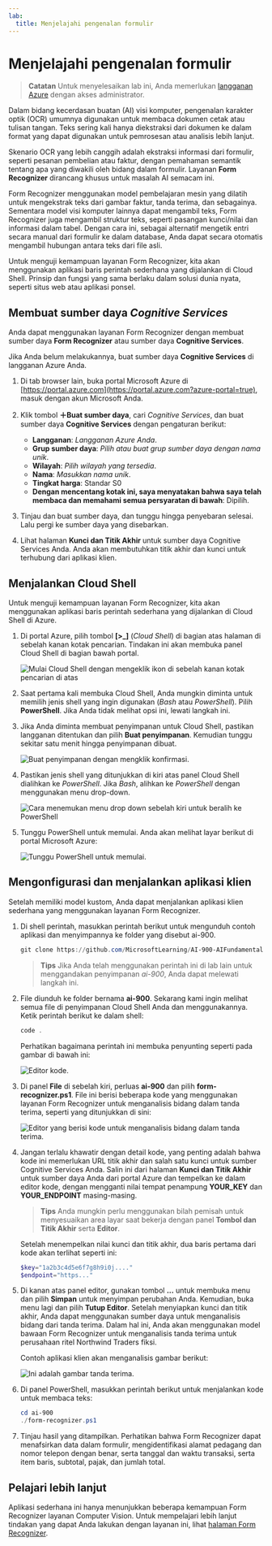 ```yaml
---
lab:
  title: Menjelajahi pengenalan formulir
---
```


# <a name="explore-form-recognition"></a>Menjelajahi pengenalan formulir

> **Catatan** Untuk menyelesaikan lab ini, Anda memerlukan [langganan Azure](https://azure.microsoft.com/free?azure-portal=true) dengan akses administrator.

Dalam bidang kecerdasan buatan (AI) visi komputer, pengenalan karakter optik (OCR) umumnya digunakan untuk membaca dokumen cetak atau tulisan tangan. Teks sering kali hanya diekstraksi dari dokumen ke dalam format yang dapat digunakan untuk pemrosesan atau analisis lebih lanjut.

Skenario OCR yang lebih canggih adalah ekstraksi informasi dari formulir, seperti pesanan pembelian atau faktur, dengan pemahaman semantik tentang apa yang diwakili oleh bidang dalam formulir. Layanan **Form Recognizer** dirancang khusus untuk masalah AI semacam ini.

Form Recognizer menggunakan model pembelajaran mesin yang dilatih untuk mengekstrak teks dari gambar faktur, tanda terima, dan sebagainya. Sementara model visi komputer lainnya dapat mengambil teks, Form Recognizer juga mengambil struktur teks, seperti pasangan kunci/nilai dan informasi dalam tabel. Dengan cara ini, sebagai alternatif mengetik entri secara manual dari formulir ke dalam database, Anda dapat secara otomatis mengambil hubungan antara teks dari file asli. 

Untuk menguji kemampuan layanan Form Recognizer, kita akan menggunakan aplikasi baris perintah sederhana yang dijalankan di Cloud Shell. Prinsip dan fungsi yang sama berlaku dalam solusi dunia nyata, seperti situs web atau aplikasi ponsel.

## <a name="create-a-cognitive-services-resource"></a>Membuat sumber daya *Cognitive Services*

Anda dapat menggunakan layanan Form Recognizer dengan membuat sumber daya **Form Recognizer** atau sumber daya **Cognitive Services**.

Jika Anda belum melakukannya, buat sumber daya **Cognitive Services** di langganan Azure Anda.

1. Di tab browser lain, buka portal Microsoft Azure di [https://portal.azure.com](https://portal.azure.com?azure-portal=true), masuk dengan akun Microsoft Anda.

1. Klik tombol **&#65291;Buat sumber daya**, cari *Cognitive Services*, dan buat sumber daya **Cognitive Services** dengan pengaturan berikut:
    - **Langganan**: *Langganan Azure Anda*.
    - **Grup sumber daya**: *Pilih atau buat grup sumber daya dengan nama unik*.
    - **Wilayah**: *Pilih wilayah yang tersedia*.
    - **Nama**: *Masukkan nama unik*.
    - **Tingkat harga**: Standar S0
    - **Dengan mencentang kotak ini, saya menyatakan bahwa saya telah membaca dan memahami semua persyaratan di bawah**: Dipilih.

1. Tinjau dan buat sumber daya, dan tunggu hingga penyebaran selesai. Lalu pergi ke sumber daya yang disebarkan.

1. Lihat halaman **Kunci dan Titik Akhir** untuk sumber daya Cognitive Services Anda. Anda akan membutuhkan titik akhir dan kunci untuk terhubung dari aplikasi klien.

## <a name="run-cloud-shell"></a>Menjalankan Cloud Shell

Untuk menguji kemampuan layanan Form Recognizer, kita akan menggunakan aplikasi baris perintah sederhana yang dijalankan di Cloud Shell di Azure. 

1. Di portal Azure, pilih tombol **[>_]** (*Cloud Shell*) di bagian atas halaman di sebelah kanan kotak pencarian. Tindakan ini akan membuka panel Cloud Shell di bagian bawah portal. 

    ![Mulai Cloud Shell dengan mengeklik ikon di sebelah kanan kotak pencarian di atas](media/analyze-receipts/powershell-portal-guide-1.png)

1. Saat pertama kali membuka Cloud Shell, Anda mungkin diminta untuk memilih jenis shell yang ingin digunakan (*Bash* atau *PowerShell*). Pilih **PowerShell**. Jika Anda tidak melihat opsi ini, lewati langkah ini.  

1. Jika Anda diminta membuat penyimpanan untuk Cloud Shell, pastikan langganan ditentukan dan pilih **Buat penyimpanan**. Kemudian tunggu sekitar satu menit hingga penyimpanan dibuat.

    ![Buat penyimpanan dengan mengklik konfirmasi.](media/analyze-receipts/powershell-portal-guide-2.png)

1. Pastikan jenis shell yang ditunjukkan di kiri atas panel Cloud Shell dialihkan ke *PowerShell*. Jika *Bash*, alihkan ke *PowerShell* dengan menggunakan menu drop-down.

    ![Cara menemukan menu drop down sebelah kiri untuk beralih ke PowerShell](media/analyze-receipts/powershell-portal-guide-3.png) 

1. Tunggu PowerShell untuk memulai. Anda akan melihat layar berikut di portal Microsoft Azure:  

    ![Tunggu PowerShell untuk memulai.](media/analyze-receipts/powershell-prompt.png) 

## <a name="configure-and-run-a-client-application"></a>Mengonfigurasi dan menjalankan aplikasi klien

Setelah memiliki model kustom, Anda dapat menjalankan aplikasi klien sederhana yang menggunakan layanan Form Recognizer.

1. Di shell perintah, masukkan perintah berikut untuk mengunduh contoh aplikasi dan menyimpannya ke folder yang disebut ai-900.

    ```PowerShell
    git clone https://github.com/MicrosoftLearning/AI-900-AIFundamentals ai-900
    ```

    >**Tips** Jika Anda telah menggunakan perintah ini di lab lain untuk menggandakan penyimpanan *ai-900*, Anda dapat melewati langkah ini.

1. File diunduh ke folder bernama **ai-900**. Sekarang kami ingin melihat semua file di penyimpanan Cloud Shell Anda dan menggunakannya. Ketik perintah berikut ke dalam shell:

    ```PowerShell
    code .
    ```

    Perhatikan bagaimana perintah ini membuka penyunting seperti pada gambar di bawah ini: 

    ![Editor kode.](media/analyze-receipts/powershell-portal-guide-4.png)

1. Di panel **File** di sebelah kiri, perluas **ai-900** dan pilih **form-recognizer.ps1**. File ini berisi beberapa kode yang menggunakan layanan Form Recognizer untuk menganalisis bidang dalam tanda terima, seperti yang ditunjukkan di sini:

    ![Editor yang berisi kode untuk menganalisis bidang dalam tanda terima.](media/analyze-receipts/recognize-receipt-code.png)

1. Jangan terlalu khawatir dengan detail kode, yang penting adalah bahwa kode ini memerlukan URL titik akhir dan salah satu kunci untuk sumber Cognitive Services Anda. Salin ini dari halaman **Kunci dan Titik Akhir** untuk sumber daya Anda dari portal Azure dan tempelkan ke dalam editor kode, dengan mengganti nilai tempat penampung **YOUR_KEY** dan **YOUR_ENDPOINT** masing-masing.

    > **Tips** Anda mungkin perlu menggunakan bilah pemisah untuk menyesuaikan area layar saat bekerja dengan panel **Tombol dan Titik Akhir** serta **Editor**.

    Setelah menempelkan nilai kunci dan titik akhir, dua baris pertama dari kode akan terlihat seperti ini:

    ```PowerShell
    $key="1a2b3c4d5e6f7g8h9i0j...."    
    $endpoint="https..."
    ```

1. Di kanan atas panel editor, gunakan tombol **...** untuk membuka menu dan pilih **Simpan** untuk menyimpan perubahan Anda. Kemudian, buka menu lagi dan pilih **Tutup Editor**. Setelah menyiapkan kunci dan titik akhir, Anda dapat menggunakan sumber daya untuk menganalisis bidang dari tanda terima. Dalam hal ini, Anda akan menggunakan model bawaan Form Recognizer untuk menganalisis tanda terima untuk perusahaan ritel Northwind Traders fiksi.

    Contoh aplikasi klien akan menganalisis gambar berikut:

    ![Ini adalah gambar tanda terima.](media/analyze-receipts/receipt.jpg)

1. Di panel PowerShell, masukkan perintah berikut untuk menjalankan kode untuk membaca teks:

    ```PowerShell
    cd ai-900
    ./form-recognizer.ps1
    ```

1. Tinjau hasil yang ditampilkan. Perhatikan bahwa Form Recognizer dapat menafsirkan data dalam formulir, mengidentifikasi alamat pedagang dan nomor telepon dengan benar, serta tanggal dan waktu transaksi, serta item baris, subtotal, pajak, dan jumlah total.

## <a name="learn-more"></a>Pelajari lebih lanjut

Aplikasi sederhana ini hanya menunjukkan beberapa kemampuan Form Recognizer layanan Computer Vision. Untuk mempelajari lebih lanjut tindakan yang dapat Anda lakukan dengan layanan ini, lihat [halaman Form Recognizer](https://docs.microsoft.com/azure/applied-ai-services/form-recognizer/overview).
